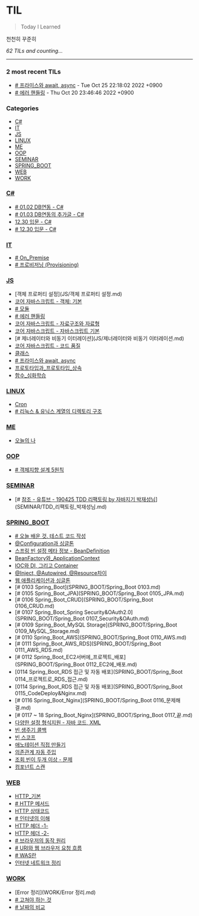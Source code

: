 # TIL
> Today I Learned

천천히 꾸준히


_62 TILs and counting..._

---

### 2 most recent TILs

- [# 프라미스와 await, async](JS/프라미스와_async_await.md) - Tue Oct 25 22:18:02 2022 +0900
- [# 에러 핸들링](JS/에러핸들링.md) - Thu Oct 20 23:46:46 2022 +0900

### Categories

- [C#](#C#)
- [IT](#IT)
- [JS](#JS)
- [LINUX](#LINUX)
- [ME](#ME)
- [OOP](#OOP)
- [SEMINAR](#SEMINAR)
- [SPRING_BOOT](#SPRING_BOOT)
- [WEB](#WEB)
- [WORK](#WORK)

### [C#](#C#)
- [# 01.02 DB연동 - C#](C#/C#_0102.md)
- [# 01.03 DB연동의 추가글 - C#](C#/C#_0103.md)
- [12.30 입문 - C#](C#/C#_1230.md)
- [# 12.30 입문 - C#](C#/C#_INFO.md)

### [IT](#IT)
- [# On_Premise](IT/On_Premise.md)
- [# 프로비저닝 (Provisioning)](IT/Provisioning.md)

### [JS](#JS)
- [객체 프로퍼티 설정](JS/객체 프로퍼티 설정.md)
- [코어 자바스크립트 - 객체: 기본](JS/객체_기본.md)
- [# 모듈](JS/모듈.md)
- [# 에러 핸들링](JS/에러핸들링.md)
- [코어 자바스크립트 - 자료구조와 자료형](JS/자료구조와_자료형.md)
- [코어 자바스크립트 - 자바스크립트 기본](JS/자바스크립트_기본.md)
- [# 제너레이터와 비동기 이터레이션](JS/제너레이터와 비동기 이터레이션.md)
- [코어 자바스크립트 - 코드 품질](JS/코드_품질.md)
- [클래스](JS/클래스.md)
- [# 프라미스와 await, async](JS/프라미스와_async_await.md)
- [프로토타입과_프로토타입\_상속](JS/프로토타입과_프로토타입_상속.md)
- [함수_심화학습](JS/함수_심화학습.md)

### [LINUX](#LINUX)
- [Cron](LINUX/CRON.md)
- [# 리눅스 & 유닉스 계열의 디렉토리 구조](LINUX/Linux_Dir_Structure.md)

### [ME](#ME)
- [오늘의 나](ME/22_02_08의_나.md)

### [OOP](#OOP)
- [# 객체지향 설계 5원칙](OOP/SOLID.md)

### [SEMINAR](#SEMINAR)
- [# [참조 - 유튜브 - 190425 TDD 리팩토링 by 자바지기 박재성님](https://www.youtube.com/watch?v=bIeqAlmNRrA&t=84s)](SEMINAR/TDD_리팩토링_박재성님.md)

### [SPRING_BOOT](#SPRING_BOOT)
- [# 오늘 배운 것. 테스트 코드 작성](SPRING_BOOT/0317_스프링_핵심_원리.md)
- [@Configuration과 싱글톤](SPRING_BOOT/@Configuration과_싱글톤.md)
- [스프링 빈 설정 메타 정보 - BeanDefinition](SPRING_BOOT/BeanDefinition.md)
- [BeanFactory와_ApplicationContext](SPRING_BOOT/BeanFactory와_ApplicationContext.md)
- [IOC와 DI, 그리고 Container](SPRING_BOOT/IOC_DI_CONTAINER.md)
- [@Inject, @Autowired, @Resource차이](SPRING_BOOT/Inject_Autowired_Resource_차이.md)
- [웹 애플리케이션과 싱글톤](SPRING_BOOT/Singleton.md)
- [# 0103 Spring_Boot](SPRING_BOOT/Spring_Boot 0103.md)
- [# 0105 Spring_Boot_JPA](SPRING_BOOT/Spring_Boot 0105_JPA.md)
- [# 0106 Spring_Boot_CRUD](SPRING_BOOT/Spring_Boot 0106_CRUD.md)
- [# 0107 Spring_Boot_Spring Security&OAuth2.0](SPRING_BOOT/Spring_Boot 0107_Security&OAuth.md)
- [# 0109 Spring_Boot_MySQL Storage](SPRING_BOOT/Spring_Boot 0109_MySQL_Storage.md)
- [# 0110 Spring_Boot_AWS](SPRING_BOOT/Spring_Boot 0110_AWS.md)
- [# 0111 Spring_Boot_AWS_RDS](SPRING_BOOT/Spring_Boot 0111_AWS_RDS.md)
- [# 0112 Spring_Boot_EC2서버에_프로젝트\_배포](SPRING_BOOT/Spring_Boot 0112_EC2에_배포.md)
- [0114 Spring_Boot_RDS 접근 및 자동 배포](SPRING_BOOT/Spring_Boot 0114_프로젝트로_RDS_접근.md)
- [0114 Spring_Boot_RDS 접근 및 자동 배포](SPRING_BOOT/Spring_Boot 0115_CodeDeploy&Nginx.md)
- [# 0116 Spring_Boot_Nginx](SPRING_BOOT/Spring_Boot 0116_문제해결.md)
- [# 0117 ~ 18 Spring_Boot_Nginx](SPRING_BOOT/Spring_Boot 0117_끝.md)
- [다양한 설정 형식지원 - 자바 코드, XML](SPRING_BOOT/다양한_설정_형식_지원-자바코드_XML.md)
- [빈 생주기 콜백](SPRING_BOOT/빈_생명주기_콜백.md)
- [빈 스코프](SPRING_BOOT/빈_스코프.md)
- [애노테이션 직접 만들기](SPRING_BOOT/애노테이션_직접_만들기.md)
- [의존관계 자동 주입](SPRING_BOOT/의존관계_자동_주입.md)
- [조회 빈이 두개 이상 - 문제](SPRING_BOOT/조회_빈이_두개_이상.md)
- [컴포넌트 스캔](SPRING_BOOT/컴포넌트_스캔.md)

### [WEB](#WEB)
- [HTTP_기본](WEB/HTTP_기본.md)
- [# HTTP 메서드](WEB/HTTP_메서드.md)
- [HTTP 상태코드](WEB/HTTP_상태코드.md)
- [# 인터넷의 이해](WEB/HTTP_통신이해.md)
- [HTTP 헤더 -1-](WEB/HTTP_헤더_1.md)
- [HTTP 헤더 -2-](WEB/HTTP_헤더_2.md)
- [# 브라우저의 동작 원리](WEB/How_To_Browser_Work.md)
- [# URI와 웹 브라우저 요청 흐름](WEB/URI와_웹_브라우저_요청_흐름.md)
- [# WAS란](WEB/WAS.md)
- [인터넷 네트워크 정리](WEB/인터넷_네트워크.md)

### [WORK](#WORK)
- [Error 정리](WORK/Error 정리.md)
- [# 고쳐야 하는 것](WORK/work_Adaptor_Modify.md)
- [# 날짜의 비교](WORK/날짜_비교.md)

[1]: https://simonwillison.net/2020/Apr/20/self-rewriting-readme/
[2]: https://github.com/jbranchaud/til

